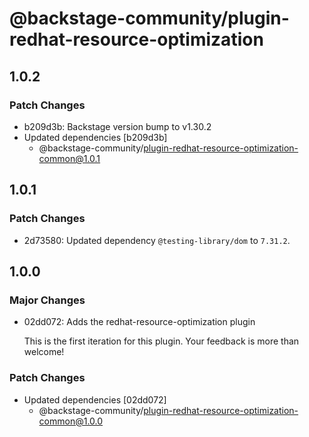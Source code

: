 # @backstage-community/plugin-redhat-resource-optimization

## 1.0.2

### Patch Changes

- b209d3b: Backstage version bump to v1.30.2
- Updated dependencies [b209d3b]
  - @backstage-community/plugin-redhat-resource-optimization-common@1.0.1

## 1.0.1

### Patch Changes

- 2d73580: Updated dependency `@testing-library/dom` to `7.31.2`.

## 1.0.0

### Major Changes

- 02dd072: Adds the redhat-resource-optimization plugin

  This is the first iteration for this plugin. Your feedback is more than welcome!

### Patch Changes

- Updated dependencies [02dd072]
  - @backstage-community/plugin-redhat-resource-optimization-common@1.0.0

